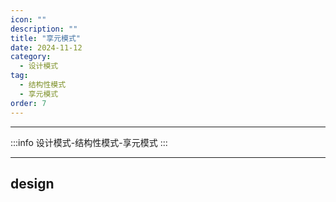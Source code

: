 ```yaml
---
icon: ""
description: ""
title: "享元模式"
date: 2024-11-12
category:
  - 设计模式
tag:
  - 结构性模式
  - 享元模式
order: 7
---
```


---

:::info
设计模式-结构性模式-享元模式
:::

---

## design
